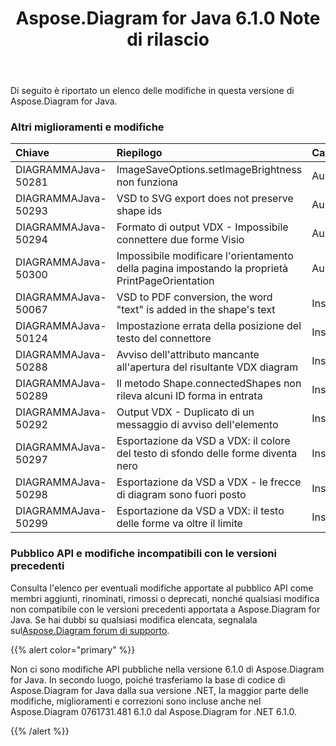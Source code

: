 ﻿---
title: Aspose.Diagram for Java 6.1.0 Note di rilascio
type: docs
weight: 110
url: /it/java/aspose-diagram-for-java-6-1-0-release-notes/
---
Di seguito è riportato un elenco delle modifiche in questa versione di Aspose.Diagram for Java.
### **Altri miglioramenti e modifiche**

|**Chiave** |**Riepilogo** |**Categoria** |
|:- |:- |:- |
| DIAGRAMMAJava-50281| ImageSaveOptions.setImageBrightness non funziona| Aumento|
|DIAGRAMMAJava-50293|VSD to SVG export does not preserve shape ids | Aumento|
| DIAGRAMMAJava-50294| Formato di output VDX - Impossibile connettere due forme Visio| Aumento|
| DIAGRAMMAJava-50300| Impossibile modificare l'orientamento della pagina impostando la proprietà PrintPageOrientation| Aumento|
| DIAGRAMMAJava-50067|VSD to PDF conversion, the word "text" is added in the shape's text | Insetto|
| DIAGRAMMAJava-50124| Impostazione errata della posizione del testo del connettore| Insetto|
| DIAGRAMMAJava-50288| Avviso dell'attributo mancante all'apertura del risultante VDX diagram| Insetto|
| DIAGRAMMAJava-50289| Il metodo Shape.connectedShapes non rileva alcuni ID forma in entrata| Insetto|
| DIAGRAMMAJava-50292| Output VDX - Duplicato di un messaggio di avviso dell'elemento| Insetto|
| DIAGRAMMAJava-50297| Esportazione da VSD a VDX: il colore del testo di sfondo delle forme diventa nero| Insetto|
| DIAGRAMMAJava-50298| Esportazione da VSD a VDX - le frecce di diagram sono fuori posto| Insetto|
|DIAGRAMMAJava-50299| Esportazione da VSD a VDX: il testo delle forme va oltre il limite| Insetto|
### **Pubblico API e modifiche incompatibili con le versioni precedenti**
Consulta l'elenco per eventuali modifiche apportate al pubblico API come membri aggiunti, rinominati, rimossi o deprecati, nonché qualsiasi modifica non compatibile con le versioni precedenti apportata a Aspose.Diagram for Java. Se hai dubbi su qualsiasi modifica elencata, segnalala sul[Aspose.Diagram forum di supporto](https://forum.aspose.com/c/diagram/17).

{{% alert color="primary" %}} 

Non ci sono modifiche API pubbliche nella versione 6.1.0 di Aspose.Diagram for Java. In secondo luogo, poiché trasferiamo la base di codice di Aspose.Diagram for Java dalla sua versione .NET, la maggior parte delle modifiche, miglioramenti e correzioni sono incluse anche nel Aspose.Diagram 0761731.481 6.1.0 dal Aspose.Diagram for .NET 6.1.0.

{{% /alert %}}

